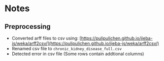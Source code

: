 # Notes

## Preprocessing

- Converted arff files to csv using:
[https://pulipulichen.github.io/jieba-js/weka/arff2csv/](https://pulipulichen.github.io/jieba-js/weka/arff2csv/)
- Renamed csv file to `chronic_kidney_disease_full.csv`
- Detected error in csv file (Some rows contain addtional columns)
